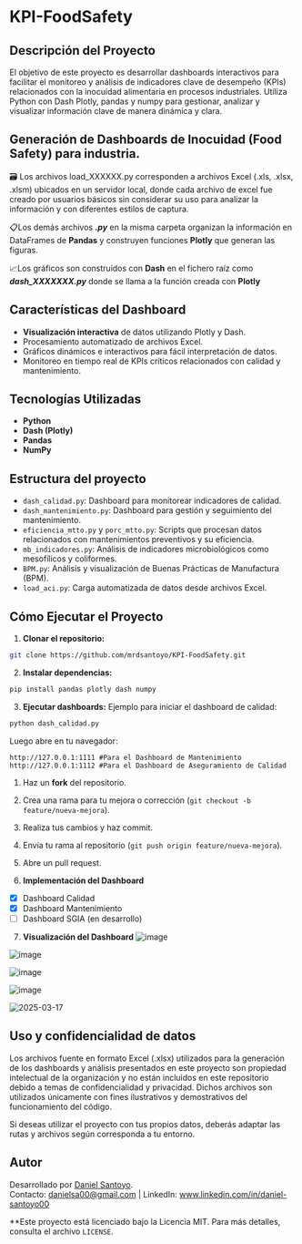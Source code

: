 # KPI-FoodSafety

## Descripción del Proyecto

El objetivo de este proyecto es desarrollar dashboards interactivos para facilitar el monitoreo y análisis de indicadores clave de desempeño (KPIs) relacionados con la inocuidad alimentaria en procesos industriales. Utiliza Python con Dash Plotly, pandas y numpy para gestionar, analizar y visualizar información clave de manera dinámica y clara.

## Generación de Dashboards de Inocuidad (Food Safety) para industria.

🗃️ Los archivos load_XXXXXX.py corresponden a archivos Excel (.xls, .xlsx, .xlsm) ubicados en un servidor local, donde cada archivo de excel fue creado por usuarios básicos sin considerar su uso para analizar la información y con diferentes estilos de captura.

📋Los demás archivos ***.py*** en la misma carpeta organizan la información en DataFrames de **Pandas** y construyen funciones **Plotly** que generan las figuras.

📈Los gráficos son construidos con **Dash** en el fichero raíz como ***dash_XXXXXXX.py*** donde se llama a la función creada con **Plotly**  

## Características del Dashboard
- **Visualización interactiva** de datos utilizando Plotly y Dash.
- Procesamiento automatizado de archivos Excel.
- Gráficos dinámicos e interactivos para fácil interpretación de datos.
- Monitoreo en tiempo real de KPIs críticos relacionados con calidad y mantenimiento.

## Tecnologías Utilizadas

- **Python**
- **Dash (Plotly)**
- **Pandas**
- **NumPy**

## Estructura del proyecto

- `dash_calidad.py`: Dashboard para monitorear indicadores de calidad.
- `dash_mantenimiento.py`: Dashboard para gestión y seguimiento del mantenimiento.
- `eficiencia_mtto.py` y `porc_mtto.py`: Scripts que procesan datos relacionados con mantenimientos preventivos y su eficiencia.
- `mb_indicadores.py`: Análisis de indicadores microbiológicos como mesofílicos y coliformes.
- `BPM.py`: Análisis y visualización de Buenas Prácticas de Manufactura (BPM).
- `load_aci.py`: Carga automatizada de datos desde archivos Excel.

## Cómo Ejecutar el Proyecto
1. **Clonar el repositorio:**
```bash
git clone https://github.com/mrdsantoyo/KPI-FoodSafety.git
```
2. **Instalar dependencias:**
```bash
pip install pandas plotly dash numpy
```
3. **Ejecutar dashboards:**
Ejemplo para iniciar el dashboard de calidad:
```bash
python dash_calidad.py
```
Luego abre en tu navegador:
```
http://127.0.0.1:1111 #Para el Dashboard de Mantenimiento
http://127.0.0.1:1112 #Para el Dashboard de Aseguramiento de Calidad 
```
1. Haz un **fork** del repositorio.
2. Crea una rama para tu mejora o corrección (`git checkout -b feature/nueva-mejora`).
3. Realiza tus cambios y haz commit.
4. Envía tu rama al repositorio (`git push origin feature/nueva-mejora`).
5. Abre un pull request.

6. **Implementación del Dashboard** 
- [x] Dashboard Calidad
- [x] Dashboard Mantenimiento
- [ ] Dashboard SGIA (en desarrollo)

7. **Visualización del Dashboard**
![image](https://github.com/user-attachments/assets/a0952f46-e962-4425-ae5d-673b4f3ad612)

![image](https://github.com/user-attachments/assets/9679ca03-0c3d-4e9a-a505-1e1ef51bba79)

![image](https://github.com/user-attachments/assets/7ab2f367-4d71-42f8-a44d-1e455d8cf9a7)

![image](https://github.com/user-attachments/assets/7fb0dcf3-5e2d-423c-9a98-ab015ecf59fb)

![2025-03-17](https://github.com/user-attachments/assets/7a821552-1b2d-4a68-957b-cc6dfd3c9ac7)


## Uso y confidencialidad de datos
Los archivos fuente en formato Excel (.xlsx) utilizados para la generación de los dashboards y análisis presentados en este proyecto son propiedad intelectual de la organización y no están incluidos en este repositorio debido a temas de confidencialidad y privacidad. Dichos archivos son utilizados únicamente con fines ilustrativos y demostrativos del funcionamiento del código.

Si deseas utilizar el proyecto con tus propios datos, deberás adaptar las rutas y archivos según corresponda a tu entorno.

## Autor
Desarrollado por [Daniel Santoyo](https://github.com/mrdsantoyo).  
Contacto: danielsa00@gmail.com | LinkedIn: www.linkedin.com/in/daniel-santoyo00

**Este proyecto está licenciado bajo la Licencia MIT. Para más detalles, consulta el archivo `LICENSE`.
